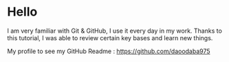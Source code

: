 
# Hello
I am very familiar with Git & GitHub, I use it every day in my work.
Thanks to this tutorial, I was able to review certain key bases and learn new things.

My profile to see my GitHub Readme : https://github.com/daoodaba975
